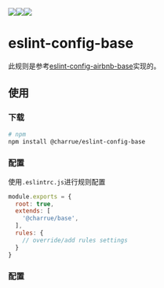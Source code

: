 ![](https://img.shields.io/npm/v/@charrue/eslint-config-base.svg)![](https://img.shields.io/npm/dt/@charrue/eslint-config-base.svg)![](https://img.shields.io/npm/l/express.svg)


# eslint-config-base
此规则是参考[eslint-config-airbnb-base](https://github.com/airbnb/javascript/tree/master/packages/eslint-config-airbnb-base)实现的。


## 使用

### 下载

```bash
# npm
npm install @charrue/eslint-config-base
```

### 配置

使用`.eslintrc.js`进行规则配置
```js
module.exports = {
  root: true,
  extends: [
    '@charrue/base',
  ],
  rules: {
    // override/add rules settings
  }
}
```

### 配置
